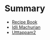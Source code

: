 # Summary

* [Recipe Book](README.md)
* [Idli Machurian](idli-machurian.md)
* [Utttappam2](utttappam2.md)

